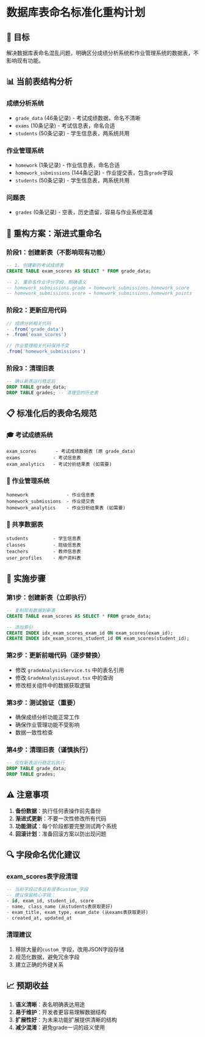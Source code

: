 # 数据库表命名标准化重构计划

## 🎯 目标
解决数据库表命名混乱问题，明确区分成绩分析系统和作业管理系统的数据表，不影响现有功能。

## 📊 当前表结构分析

### 成绩分析系统
- `grade_data` (46条记录) - 考试成绩数据，命名不清晰
- `exams` (10条记录) - 考试信息表，命名合适
- `students` (50条记录) - 学生信息表，两系统共用

### 作业管理系统
- `homework` (1条记录) - 作业信息表，命名合适
- `homework_submissions` (144条记录) - 作业提交表，包含`grade`字段
- `students` (50条记录) - 学生信息表，两系统共用

### 问题表
- `grades` (0条记录) - 空表，历史遗留，容易与作业系统混淆

## 🔧 重构方案：渐进式重命名

### 阶段1：创建新表（不影响现有功能）
```sql
-- 1. 创建新的考试成绩表
CREATE TABLE exam_scores AS SELECT * FROM grade_data;

-- 2. 重命名作业评分字段，明确语义
-- homework_submissions.grade → homework_submissions.homework_score
-- homework_submissions.score → homework_submissions.homework_points
```

### 阶段2：更新应用代码
```typescript
// 成绩分析相关代码
- .from('grade_data')
+ .from('exam_scores')

// 作业管理相关代码保持不变
.from('homework_submissions')
```

### 阶段3：清理旧表
```sql
-- 确认新表运行稳定后
DROP TABLE grade_data;
DROP TABLE grades; -- 清理空的历史表
```

## 📋 标准化后的表命名规范

### 🎓 考试成绩系统
```
exam_scores       - 考试成绩数据表 (原 grade_data)
exams            - 考试信息表
exam_analytics   - 考试分析结果表 (如需要)
```

### 📝 作业管理系统
```
homework              - 作业信息表
homework_submissions  - 作业提交表
homework_analytics    - 作业分析结果表 (如需要)
```

### 👥 共享数据表
```
students         - 学生信息表
classes          - 班级信息表
teachers         - 教师信息表
user_profiles    - 用户资料表
```

## 🚀 实施步骤

### 第1步：创建新表（立即执行）
```sql
-- 复制现有数据到新表
CREATE TABLE exam_scores AS SELECT * FROM grade_data;

-- 添加索引
CREATE INDEX idx_exam_scores_exam_id ON exam_scores(exam_id);
CREATE INDEX idx_exam_scores_student_id ON exam_scores(student_id);
```

### 第2步：更新前端代码（逐步替换）
- 修改 `gradeAnalysisService.ts` 中的表名引用
- 修改 `GradeAnalysisLayout.tsx` 中的查询
- 修改相关组件中的数据获取逻辑

### 第3步：测试验证（重要）
- 确保成绩分析功能正常工作
- 确保作业管理功能不受影响
- 数据一致性检查

### 第4步：清理旧表（谨慎执行）
```sql
-- 仅在新表运行稳定后执行
DROP TABLE grade_data;
DROP TABLE grades;
```

## ⚠️ 注意事项

1. **备份数据**：执行任何表操作前先备份
2. **渐进式更新**：不要一次性修改所有代码
3. **功能测试**：每个阶段都要完整测试两个系统
4. **回滚计划**：准备回滚方案以防出现问题

## 🔍 字段命名优化建议

### exam_scores表字段清理
```sql
-- 当前字段过多且有很多custom_字段
-- 建议保留核心字段：
- id, exam_id, student_id, score
- name, class_name (从students表获取更好)
- exam_title, exam_type, exam_date (从exams表获取更好)
- created_at, updated_at
```

### 清理建议
1. 移除大量的`custom_`字段，改用JSON字段存储
2. 规范化数据，避免冗余字段
3. 建立正确的外键关系

## 📈 预期收益

1. **语义清晰**：表名明确表达用途
2. **易于维护**：开发者更容易理解数据结构
3. **扩展性好**：为未来功能扩展提供清晰的结构
4. **减少混淆**：避免grade一词的歧义使用 